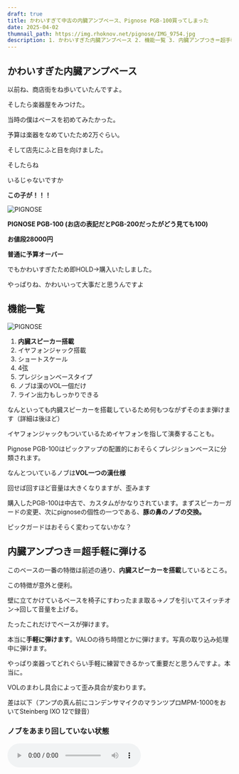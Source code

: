 ```yaml
---
draft: true
title: かわいすぎて中古の内臓アンプベース、Pignose PGB-100買ってしまった
date: 2025-04-02
thumnail_path: https://img.rhoknov.net/pignose/IMG_9754.jpg
description: 1. かわいすぎた内臓アンプベース 2. 機能一覧 3. 内臓アンプつき＝超手軽に弾ける 4. ライン出力もできます 5.まとめ
---
```


## かわいすぎた内臓アンプベース

以前ね、商店街をね歩いていたんですよ。

そしたら楽器屋をみつけた。

当時の僕はベースを初めてみたかった。

予算は楽器をなめていたため2万ぐらい。

そして店先にふと目を向けました。

そしたらね

いるじゃないですか

**この子が！！！**

![PIGNOSE](https://img.rhoknov.net/pignose/IMG_9754.jpg)

**PIGNOSE PGB-100 (お店の表記だとPGB-200だったがどう見ても100)**

**お値段28000円**

**普通に予算オーバー**

でもかわいすぎたため即HOLD→購入いたしました。

やっぱりね、かわいいって大事だと思うんですよ

## 機能一覧

![PIGNOSE](https://img.rhoknov.net/pignose/IMG_9770.jpg)

1. **内臓スピーカー搭載**
2. イヤフォンジャック搭載
3. ショートスケール
4. 4弦
5. プレジションベースタイプ
6. ノブは漢のVOL一個だけ
7. ライン出力もしっかりできる

なんといっても内臓スピーカーを搭載しているため何もつながずそのまま弾けます（詳細は後ほど）

イヤフォンジャックもついているためイヤフォンを指して演奏することも。

Pignose
PGB-100はピックアップの配置的におそらくプレジションベースに分類されます。

なんとついているノブは**VOL一つの漢仕様**

回せば回すほど音量は大きくなりますが、歪みます

購入したPGB-100は中古で、カスタムがかなりされています。まずスピーカーガードの変更、次にpignoseの個性の一つである、**豚の鼻のノブの交換。**

ピックガードはおそらく変わってないかな？

## 内臓アンプつき＝超手軽に弾ける

このベースの一番の特徴は前述の通り、**内臓スピーカーを搭載**しているところ。

この特徴が意外と便利。

壁に立てかけているベースを椅子にすわったまま取る→ノブを引いてスイッチオン→回して音量を上げる。

たったこれだけでベースが弾けます。

本当に**手軽に弾けます**。VALOの待ち時間とかに弾けます。写真の取り込み処理中に弾けます。

やっぱり楽器ってどれぐらい手軽に練習できるかって重要だと思うんですよ。本当に。

VOLのまわし具合によって歪み具合が変わります。

差は以下（アンプの真ん前にコンデンサマイクのマランツプロMPM-1000をおいてSteinberg
IXO 12で録音）

### ノブをあまり回していない状態

<audio src="https://img.rhoknov.net/pignose/speaker01.mp3" controls>

### ノブを目いっぱい回した状態(ひずんでいる状態)

<audio src="https://img.rhoknov.net/pignose/speaker02.mp3" controls>
</audio>

まだベースを初めて一週間ないためミスが目立ちますが、差は歴然。

なんともまぁロックンロールな音に。特に4-3弦がすごい。

ちなみに背面にも穴が開いていて、低音が体を震わすような感覚を味わえます

## ライン出力もできます

![PIGNOSE](https://img.rhoknov.net/pignose/IMG_9773.jpg)

まあこののとおりシールドもさせるのでライン出力もできます。

CubaseAIで録音した音源がこちら

### 生

<audio src="https://img.rhoknov.net/pignose/LINE01.mp3" controls>
</audio>

### ちょっとエフェクト

<audio src="https://img.rhoknov.net/pignose/LINE02.mp3" controls>
</audio>

## 中の回路群ちょっとみてみた

![HAIMEN](https://img.rhoknov.net/pignose/AP1GczMKOTyvLY1CurhNSivgPrJJl40F.png)

背面のスピーカーのところをパカ

スピーカーはDANAの8Ωの10Wのφ10cmのもの

アンプ回路はSAMUSUNGのS1A0386A01

多分ノブも一般的なもの。

ひまがあったら改造してみるのもありかもしれない

## まとめ

というわけで、かわいすぎたPignose
PGB-100を衝動買いし、実際に使ってみた感想としては以下のとおり。

### 良かった点

1. 内蔵スピーカーがめちゃくちゃ便利

2. 音量を上げると気持ちよく歪む。

3. イヤホンも使えるので深夜練習も可能。

4. コンパクトでかわいい

5. 見た目がとにかくかわいい。

6. ライン出力ができるためちゃんと録音できる

7. 中の回路がシンプルでいじりやすい。

### 気になった点

1. ノブ一つで音作りは漢すぎる

2. スピーカーの音圧が足りない(とはいえ、部屋で練習する分には問題なし。)

### 総評

Pignose PGB-100は、"かわいさと手軽さ"を兼ね備えた、遊び心満載のベースだった。

家での練習用としても、ちょっとしたセッション用としても、気軽に楽しめる楽器。

このルックスと機能にピンときたら、ぜひ手に取ってみてほしい。
